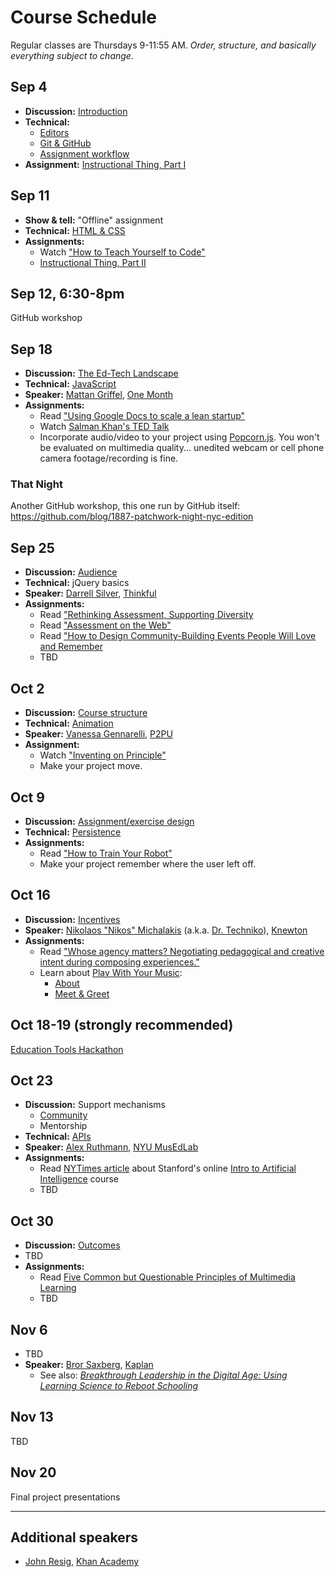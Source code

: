 # Course Schedule

Regular classes are Thursdays 9-11:55 AM. *Order, structure, and basically everything subject to change.*

## Sep 4

* **Discussion:** [Introduction](topics/introduction.md)
* **Technical:**
    * [Editors](topics/editors.md)
    * [Git & GitHub](topics/github.md)
    * [Assignment workflow](workflow.md)
* **Assignment:** [Instructional Thing, Part I](https://github.com/bfl-itp/instructional/#part-i)

## Sep 11

* **Show & tell:** "Offline" assignment
* **Technical:** [HTML & CSS](topics/html.md)
* **Assignments:**
    * Watch ["How to Teach Yourself to Code"](https://www.youtube.com/watch?v=T0qAjgQFR4c)
    * [Instructional Thing, Part II](https://github.com/bfl-itp/instructional/#part-ii)

## Sep 12, 6:30-8pm

GitHub workshop

## Sep 18

* **Discussion:** [The Ed-Tech Landscape](topics/landscape.md)
* **Technical:** [JavaScript](topics/javascript.md)
* **Speaker:** [Mattan Griffel](http://about.me/mattangriffel), [One Month](https://onemonth.com/)
* **Assignments:**
    * Read ["Using Google Docs to scale a lean startup"](http://pando.com/2013/08/05/using-google-docs-to-scale-a-lean-startup/)
    * Watch [Salman Khan's TED Talk](http://www.ted.com/talks/salman_khan_let_s_use_video_to_reinvent_education)
    * Incorporate audio/video to your project using [Popcorn.js](http://popcornjs.org). You won't be evaluated on multimedia quality... unedited webcam or cell phone camera footage/recording is fine.

### That Night

Another GitHub workshop, this one run by GitHub itself: https://github.com/blog/1887-patchwork-night-nyc-edition

## Sep 25

* **Discussion:** [Audience](topics/audience.md)
* **Technical:** jQuery basics
* **Speaker:** [Darrell Silver](http://darrellsilver.com/), [Thinkful](http://www.thinkful.com/)
* **Assignments:**
    * Read ["Rethinking Assessment, Supporting Diversity](http://reports.p2pu.org/rethinking-assessment/)
    * Read ["Assessment on the Web"](http://reports.p2pu.org/reports/assessment_on_the_web/)
    * Read ["How to Design Community-Building Events People Will Love and Remember](http://dangerouslyawesome.com/2014/02/how-to-design-community-building-events-that-people-will-love-and-remember/)
    * TBD

## Oct 2

* **Discussion:** [Course structure](topics/course_structure.md)
* **Technical:** [Animation](topics/animation.md)
* **Speaker:** [Vanessa Gennarelli](http://mozzadrella.me/), [P2PU](https://p2pu.org/)
* **Assignment:**
    * Watch ["Inventing on Principle"](https://vimeo.com/36579366)
    * Make your project move.

## Oct 9

* **Discussion:** [Assignment/exercise design](assignment_design.md)
* **Technical:** [Persistence](topics/persistence.md)
* **Assignments:**
    * Read ["How to Train Your Robot"](http://drtechniko.com/2012/04/09/how-to-train-your-robot/)
    * Make your project remember where the user left off.

## Oct 16

* **Discussion:** [Incentives](topics/incentives.md)
* **Speaker:** [Nikolaos "Nikos" Michalakis](http://www.linkedin.com/pub/nikolaos-michalakis/1/40b/3b0) (a.k.a. [Dr. Techniko](http://drtechniko.com/)), [Knewton](http://www.knewton.com/)
* **Assignments:**
    * Read ["Whose agency matters? Negotiating pedagogical and creative intent during composing experiences."](http://www.mendeley.com/download/public/6244093/4517967961/9728fd1316197329a5e9e5dbd2dc3f78ae11cd7a/dl.pdf)
    * Learn about [Play With Your Music](http://www.playwithyourmusic.org/):
        * [About](http://www.playwithyourmusic.org/about/)
        * [Meet & Greet](http://community.playwithyourmusic.org/category/meet)

## Oct 18-19 (strongly recommended)

[Education Tools Hackathon](http://edhacks.org/)

## Oct 23

* **Discussion:** Support mechanisms
    * [Community](topics/community.md)
    * Mentorship
* **Technical:** [APIs](topics/apis.md)
* **Speaker:** [Alex Ruthmann](http://www.alexruthmann.com/), [NYU MusEdLab](http://www.experiencingaudio.org/)
* **Assignments:**
    * Read [NYTimes article](http://www.nytimes.com/2011/08/16/science/16stanford.html) about Stanford's online [Intro to Artificial Intelligence](https://www.udacity.com/course/cs271) course
    * TBD

## Oct 30

* **Discussion:** [Outcomes](topics/outcomes.md)
* TBD
* **Assignments:**
    * Read [Five Common but Questionable Principles of Multimedia Learning](http://www.cogtech.usc.edu/publications/clark_five_common.pdf)
    * TBD

## Nov 6

* TBD
* **Speaker:** [Bror Saxberg](http://brorsblog.typepad.com/), [Kaplan](http://www.kaplan.com/)
    * See also: [*Breakthrough Leadership in the Digital Age: Using Learning Science to Reboot Schooling*](http://www.amazon.com/dp/1452255490/)

## Nov 13

TBD

## Nov 20

Final project presentations

---

## Additional speakers

* [John Resig](http://ejohn.org/), [Khan Academy](https://www.khanacademy.org/)
